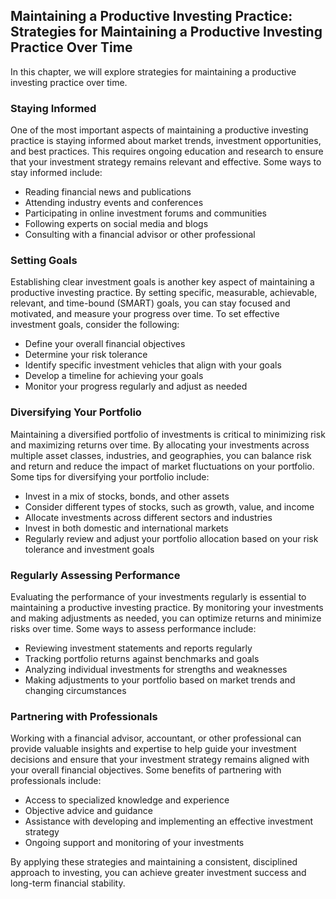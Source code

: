 Maintaining a Productive Investing Practice: Strategies for Maintaining a Productive Investing Practice Over Time
----------------------------------------------------------------------------------------------------------------------------

In this chapter, we will explore strategies for maintaining a productive investing practice over time.

### Staying Informed

One of the most important aspects of maintaining a productive investing practice is staying informed about market trends, investment opportunities, and best practices. This requires ongoing education and research to ensure that your investment strategy remains relevant and effective. Some ways to stay informed include:

* Reading financial news and publications
* Attending industry events and conferences
* Participating in online investment forums and communities
* Following experts on social media and blogs
* Consulting with a financial advisor or other professional

### Setting Goals

Establishing clear investment goals is another key aspect of maintaining a productive investing practice. By setting specific, measurable, achievable, relevant, and time-bound (SMART) goals, you can stay focused and motivated, and measure your progress over time. To set effective investment goals, consider the following:

* Define your overall financial objectives
* Determine your risk tolerance
* Identify specific investment vehicles that align with your goals
* Develop a timeline for achieving your goals
* Monitor your progress regularly and adjust as needed

### Diversifying Your Portfolio

Maintaining a diversified portfolio of investments is critical to minimizing risk and maximizing returns over time. By allocating your investments across multiple asset classes, industries, and geographies, you can balance risk and return and reduce the impact of market fluctuations on your portfolio. Some tips for diversifying your portfolio include:

* Invest in a mix of stocks, bonds, and other assets
* Consider different types of stocks, such as growth, value, and income
* Allocate investments across different sectors and industries
* Invest in both domestic and international markets
* Regularly review and adjust your portfolio allocation based on your risk tolerance and investment goals

### Regularly Assessing Performance

Evaluating the performance of your investments regularly is essential to maintaining a productive investing practice. By monitoring your investments and making adjustments as needed, you can optimize returns and minimize risks over time. Some ways to assess performance include:

* Reviewing investment statements and reports regularly
* Tracking portfolio returns against benchmarks and goals
* Analyzing individual investments for strengths and weaknesses
* Making adjustments to your portfolio based on market trends and changing circumstances

### Partnering with Professionals

Working with a financial advisor, accountant, or other professional can provide valuable insights and expertise to help guide your investment decisions and ensure that your investment strategy remains aligned with your overall financial objectives. Some benefits of partnering with professionals include:

* Access to specialized knowledge and experience
* Objective advice and guidance
* Assistance with developing and implementing an effective investment strategy
* Ongoing support and monitoring of your investments

By applying these strategies and maintaining a consistent, disciplined approach to investing, you can achieve greater investment success and long-term financial stability.
